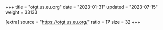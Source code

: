 +++
title = "otgt.us.eu.org"
date = "2023-01-31"
updated = "2023-07-15"
weight = 33133

[extra]
source = "https://otgt.us.eu.org/"
ratio = 17
size = 32
+++
